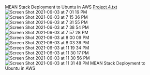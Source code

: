 MEAN Stack Deployment to Ubuntu in AWS
[Project 4.txt](https://github.com/abiawilly/willyabia/files/6652954/Project.4.txt)
![Screen Shot 2021-06-03 at 7 01 16 PM](https://user-images.githubusercontent.com/83828515/121996312-fb872700-cd6d-11eb-96ec-d3a1d2b7ca46.png)
![Screen Shot 2021-06-03 at 7 15 36 PM](https://user-images.githubusercontent.com/83828515/121996317-fb872700-cd6d-11eb-8e61-72b6d281d79c.png)
![Screen Shot 2021-06-03 at 7 31 55 PM](https://user-images.githubusercontent.com/83828515/121996319-fc1fbd80-cd6d-11eb-8df8-66c1059c0dfa.png)
![Screen Shot 2021-06-03 at 7 38 54 PM](https://user-images.githubusercontent.com/83828515/121996320-fc1fbd80-cd6d-11eb-8577-3fb5997655cd.png)
![Screen Shot 2021-06-03 at 7 57 28 PM](https://user-images.githubusercontent.com/83828515/121996321-fcb85400-cd6d-11eb-87e2-e74716c9e004.png)
![Screen Shot 2021-06-03 at 8 00 09 PM](https://user-images.githubusercontent.com/83828515/121996322-fd50ea80-cd6d-11eb-9a60-ffd4af3ba54f.png)
![Screen Shot 2021-06-03 at 8 03 36 PM](https://user-images.githubusercontent.com/83828515/121996323-fd50ea80-cd6d-11eb-81de-76f9288a6680.png)
![Screen Shot 2021-06-03 at 11 19 34 PM](https://user-images.githubusercontent.com/83828515/121996325-fde98100-cd6d-11eb-9ba1-045ae0a32fa8.png)
![Screen Shot 2021-06-03 at 11 30 17 PM](https://user-images.githubusercontent.com/83828515/121996327-fde98100-cd6d-11eb-82d3-8110d0fbc1e1.png)
![Screen Shot 2021-06-03 at 11 30 56 PM](https://user-images.githubusercontent.com/83828515/121996329-fe821780-cd6d-11eb-9974-104a963bb422.png)
![Screen Shot 2021-06-03 at 11 31 48 PM](https://user-images.githubusercontent.com/83828515/121996332-ff1aae00-cd6d-11eb-845c-a85694397a90.png)
MEAN Stack Deployment to Ubuntu in AWS
